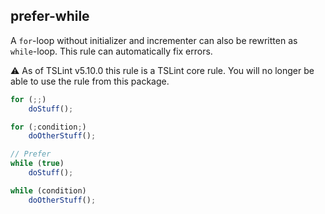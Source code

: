 ## prefer-while

A `for`-loop without initializer and incrementer can also be rewritten as `while`-loop. This rule can automatically fix errors.

:warning: As of TSLint v5.10.0 this rule is a TSLint core rule. You will no longer be able to use the rule from this package.

```ts
for (;;)
    doStuff();

for (;condition;)
    doOtherStuff();

// Prefer
while (true)
    doStuff();

while (condition)
    doOtherStuff();
```
